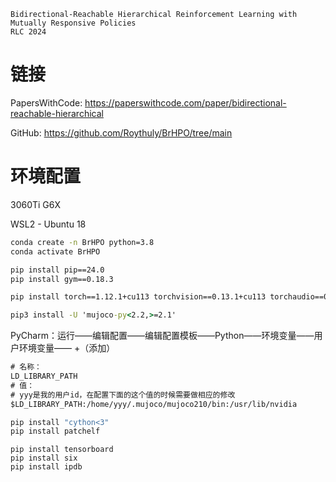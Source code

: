 ```
Bidirectional-Reachable Hierarchical Reinforcement Learning with Mutually Responsive Policies
RLC 2024
```

# 链接

PapersWithCode: https://paperswithcode.com/paper/bidirectional-reachable-hierarchical

GitHub: https://github.com/Roythuly/BrHPO/tree/main

# 环境配置

3060Ti G6X

WSL2 - Ubuntu 18

```cmd
conda create -n BrHPO python=3.8
conda activate BrHPO

pip install pip==24.0
pip install gym==0.18.3

pip install torch==1.12.1+cu113 torchvision==0.13.1+cu113 torchaudio==0.12.1 --extra-index-url https://download.pytorch.org/whl/cu113

pip3 install -U 'mujoco-py<2.2,>=2.1'
```

PyCharm：运行——编辑配置——编辑配置模板——Python——环境变量——用户环境变量—— +（添加）

```cmd
# 名称：
LD_LIBRARY_PATH
# 值：
# yyy是我的用户id，在配置下面的这个值的时候需要做相应的修改
$LD_LIBRARY_PATH:/home/yyy/.mujoco/mujoco210/bin:/usr/lib/nvidia
```

```cmd
pip install "cython<3"
pip install patchelf
```

```
pip install tensorboard
pip install six
pip install ipdb
```

